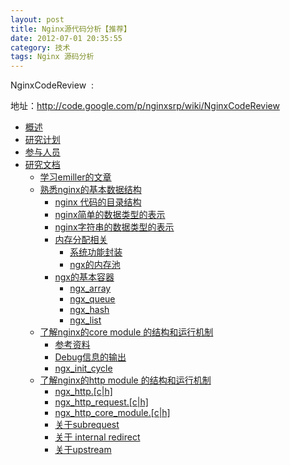 ```yaml
---
layout: post
title: Nginx源代码分析【推荐】
date: 2012-07-01 20:35:55
category: 技术
tags: Nginx 源码分析
---
```


NginxCodeReview  :

地址：<http://code.google.com/p/nginxsrp/wiki/NginxCodeReview>

  * [概述](http://code.google.com/p/nginxsrp/wiki/NginxCodeReview#概述)
  * [研究计划](http://code.google.com/p/nginxsrp/wiki/NginxCodeReview#研究计划)
  * [参与人员](http://code.google.com/p/nginxsrp/wiki/NginxCodeReview#参与人员)
  * [研究文档](http://code.google.com/p/nginxsrp/wiki/NginxCodeReview#研究文档)
    * [学习emiller的文章](http://code.google.com/p/nginxsrp/wiki/NginxCodeReview#学习emiller的文章)
    * [熟悉nginx的基本数据结构](http://code.google.com/p/nginxsrp/wiki/NginxCodeReview#熟悉nginx的基本数据结构)
      * [nginx 代码的目录结构](http://code.google.com/p/nginxsrp/wiki/NginxCodeReview#nginx_代码的目录结构)
      * [nginx简单的数据类型的表示](http://code.google.com/p/nginxsrp/wiki/NginxCodeReview#nginx简单的数据类型的表示)
      * [nginx字符串的数据类型的表示](http://code.google.com/p/nginxsrp/wiki/NginxCodeReview#nginx字符串的数据类型的表示)
      * [内存分配相关](http://code.google.com/p/nginxsrp/wiki/NginxCodeReview#内存分配相关)
        * [系统功能封装](http://code.google.com/p/nginxsrp/wiki/NginxCodeReview#系统功能封装)
        * [ngx的内存池](http://code.google.com/p/nginxsrp/wiki/NginxCodeReview#ngx的内存池)
      * [ngx的基本容器](http://code.google.com/p/nginxsrp/wiki/NginxCodeReview#ngx的基本容器)
        * [ngx_array](http://code.google.com/p/nginxsrp/wiki/NginxCodeReview#ngx_array)
        * [ngx_queue](http://code.google.com/p/nginxsrp/wiki/NginxCodeReview#ngx_queue)
        * [ngx_hash](http://code.google.com/p/nginxsrp/wiki/NginxCodeReview#ngx_hash)
        * [ngx_list](http://code.google.com/p/nginxsrp/wiki/NginxCodeReview#ngx_list)
    * [了解nginx的core module 的结构和运行机制](http://code.google.com/p/nginxsrp/wiki/NginxCodeReview#了解nginx的core_module_的结构和运行机制)
      * [参考资料](http://code.google.com/p/nginxsrp/wiki/NginxCodeReview#参考资料)
      * [Debug信息的输出](http://code.google.com/p/nginxsrp/wiki/NginxCodeReview#Debug信息的输出)
      * [ngx_init_cycle](http://code.google.com/p/nginxsrp/wiki/NginxCodeReview#ngx_init_cycle)
    * [了解nginx的http module 的结构和运行机制](http://code.google.com/p/nginxsrp/wiki/NginxCodeReview#了解nginx的http_module_的结构和运行机制)
      * [ngx_http.[c|h]](http://code.google.com/p/nginxsrp/wiki/NginxCodeReview#ngx_http.\[c|h\])
      * [ngx_http_request.[c|h]](http://code.google.com/p/nginxsrp/wiki/NginxCodeReview#ngx_http_request.\[c|h\])
      * [ngx_http_core_module.[c|h]](http://code.google.com/p/nginxsrp/wiki/NginxCodeReview#ngx_http_core_module.\[c|h\])
      * [关于subrequest](http://code.google.com/p/nginxsrp/wiki/NginxCodeReview#关于subrequest)
      * [关于 internal redirect](http://code.google.com/p/nginxsrp/wiki/NginxCodeReview#关于_internal_redirect)
      * [关于upstream](http://code.google.com/p/nginxsrp/wiki/NginxCodeReview#关于upstream)
